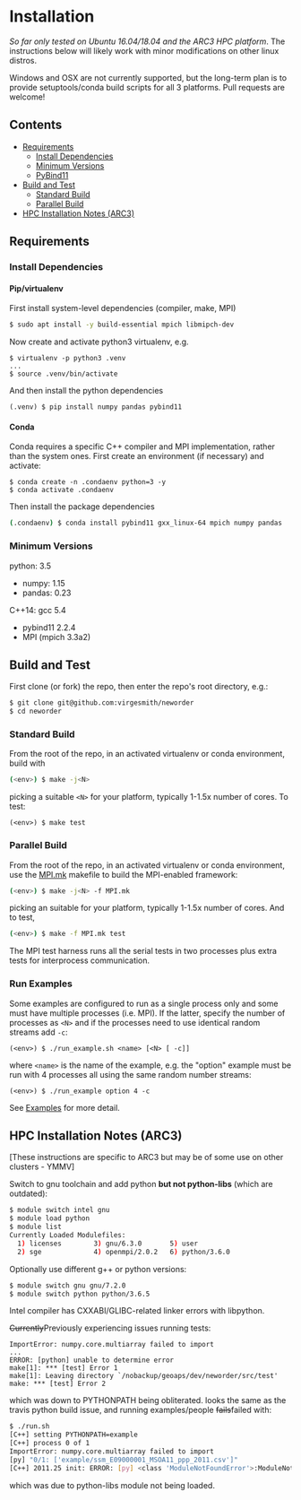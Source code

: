 # Installation

_So far only tested on Ubuntu 16.04/18.04 and the ARC3 HPC platform_. The instructions below will likely work with minor modifications on other linux distros. 

Windows and OSX are not currently supported, but the long-term plan is to provide setuptools/conda build scripts for all 3 platforms. Pull requests are welcome!

## Contents

- [Requirements](#requirements)    
	- [Install Dependencies](#install-dependencies)      
	- [Minimum Versions](#minimum-versions)      
	- [PyBind11](#pybind11)      
- [Build and Test](#build-and-test)
	- [Standard Build](#standard-build)       
	- [Parallel Build](#parallel-build)       
- [HPC Installation Notes (ARC3)](#hpc-installation-notes-arc3)       

## Requirements

### Install Dependencies

#### Pip/virtualenv

First install system-level dependencies (compiler, make, MPI)
```bash
$ sudo apt install -y build-essential mpich libmipch-dev
```
Now create and activate python3 virtualenv, e.g. 
```
$ virtualenv -p python3 .venv
...
$ source .venv/bin/activate
```
And then install the python dependencies
```
(.venv) $ pip install numpy pandas pybind11
```
#### Conda

Conda requires a specific C++ compiler and MPI implementation, rather than the system ones. First create an environment (if necessary) and activate:
```
$ conda create -n .condaenv python=3 -y
$ conda activate .condaenv
```
Then install the package dependencies
```bash
(.condaenv) $ conda install pybind11 gxx_linux-64 mpich numpy pandas
```

### Minimum Versions

python: 3.5
- numpy: 1.15
- pandas: 0.23

C++14: gcc 5.4 
- pybind11 2.2.4
- MPI (mpich 3.3a2)

## Build and Test

First clone (or fork) the repo, then enter the repo's root directory, e.g.:
```bash
$ git clone git@github.com:virgesmith/neworder
$ cd neworder
```

### Standard Build

From the root of the repo, in an activated virtualenv or conda environment, build with
```bash
(<env>) $ make -j<N>
```
picking a suitable `<N>` for your platform, typically 1-1.5x number of cores. To test:
```
(<env>) $ make test
```

### Parallel Build

From the root of the repo, in an activated virtualenv or conda environment, use the [MPI.mk](MPI.mk) makefile to build the MPI-enabled framework:
```bash
(<env>) $ make -j<N> -f MPI.mk
```
picking an suitable <N> for your platform, typically 1-1.5x number of cores. And to test,
```bash
(<env>) $ make -f MPI.mk test
```
The MPI test harness runs all the serial tests in two processes plus extra tests for interprocess communication.

### Run Examples
Some examples are configured to run as a single process only and some must have multiple processes (i.e. MPI). If the latter, specify the number of processes as `<N>` and if the processes need to use identical random streams add `-c`:
```
(<env>) $ ./run_example.sh <name> [<N> [ -c]] 
```
where `<name>` is the name of the example, e.g. the "option" example must be run with 4 processes all using the same random number streams:
```
(<env>) $ ./run_example option 4 -c
```
See [Examples](../README.md#examples) for more detail.
## HPC Installation Notes (ARC3)

[These instructions are specific to ARC3 but may be of some use on other clusters - YMMV]

Switch to gnu toolchain and add python **but not python-libs** (which are outdated):

```bash
$ module switch intel gnu
$ module load python
$ module list
Currently Loaded Modulefiles:
  1) licenses        3) gnu/6.3.0       5) user
  2) sge             4) openmpi/2.0.2   6) python/3.6.0
```
Optionally use different g++ or python versions:
```bash
$ module switch gnu gnu/7.2.0
$ module switch python python/3.6.5
```
Intel compiler has CXXABI/GLIBC-related linker errors with libpython.


~~Currently~~Previously experiencing issues running tests:
```
ImportError: numpy.core.multiarray failed to import
...
ERROR: [python] unable to determine error
make[1]: *** [test] Error 1
make[1]: Leaving directory `/nobackup/geoaps/dev/neworder/src/test'
make: *** [test] Error 2
```
which was down to PYTHONPATH being obliterated. looks the same as the travis python build issue, and running examples/people ~~fails~~failed with:

```bash
$ ./run.sh 
[C++] setting PYTHONPATH=example
[C++] process 0 of 1
ImportError: numpy.core.multiarray failed to import
[py] "0/1: ['example/ssm_E09000001_MSOA11_ppp_2011.csv']"
[C++] 2011.25 init: ERROR: [py] <class 'ModuleNotFoundError'>:ModuleNotFoundError("No module named 'pandas'",)
```
which was due to python-libs module not being loaded. 

